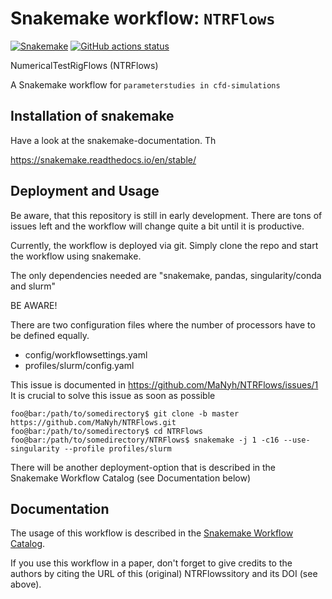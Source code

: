 # Snakemake workflow: `NTRFlows`

[![Snakemake](https://img.shields.io/badge/snakemake-≥6.3.0-brightgreen.svg)](https://snakemake.github.io)
[![GitHub actions status](https://github.com/MaNyh/NTRFlows/workflows/Tests/badge.svg?branch=main)](https://github.com/MaNyh/NTRFlows/actions?query=branch%3Amain+workflow%3ATests)

NumericalTestRigFlows (NTRFlows)

A Snakemake workflow for `parameterstudies in cfd-simulations`

## Installation of snakemake

Have a look at the snakemake-documentation. Th

https://snakemake.readthedocs.io/en/stable/

## Deployment and Usage

Be aware, that this repository is still in early development. There are tons of issues left and the workflow will change quite a bit until it is productive.

Currently, the workflow is deployed via git. Simply clone the repo and start the workflow using snakemake.

The only dependencies needed are "snakemake, pandas, singularity/conda and slurm"

BE AWARE!

There are two configuration files where the number of processors have to be defined equally. 

- config/workflowsettings.yaml
- profiles/slurm/config.yaml

This issue is documented in https://github.com/MaNyh/NTRFlows/issues/1 
It is crucial to solve this issue as soon as possible

```console
foo@bar:/path/to/somedirectory$ git clone -b master https://github.com/MaNyh/NTRFlows.git 
foo@bar:/path/to/somedirectory$ cd NTRFlows
foo@bar:/path/to/somedirectory/NTRFlows$ snakemake -j 1 -c16 --use-singularity --profile profiles/slurm
```

There will be another deployment-option that is described in the Snakemake Workflow Catalog (see Documentation below)


## Documentation

The usage of this workflow is described in the [Snakemake Workflow Catalog](https://snakemake.github.io/snakemake-workflow-catalog/?usage=MaNyh%2FNTRFlows).

If you use this workflow in a paper, don't forget to give credits to the authors by citing the URL of this (original) NTRFlowssitory and its DOI (see above).
